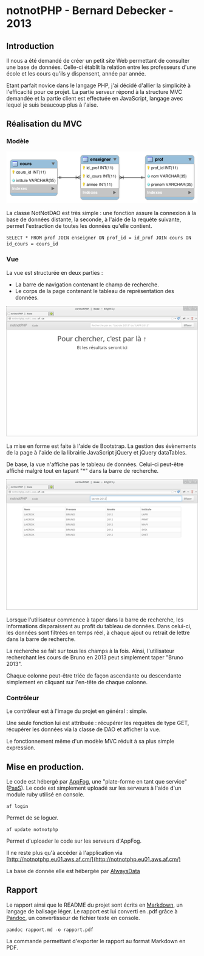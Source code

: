 # notnotPHP - Bernard Debecker - 2013

## Introduction

Il nous a été demandé de créer un petit site Web permettant de consulter une base de données. Celle-ci établit la relation entre les professeurs d'une école et les cours qu'ils y dispensent, année par année.

Etant parfait novice dans le langage PHP, j'ai décidé d'allier la simplicité à l'efficacité pour ce projet.
La partie serveur répond à la structure MVC demandée et la partie client est effectuée en JavaScript, langage avec lequel je suis beaucoup plus à l'aise.

## Réalisation du MVC

### Modèle

![Modèle de données](./db_structure.png)

La classe NotNotDAO est très simple : une fonction assure la connexion à la base de données distante, la seconde, à l'aide de la requète suivante, permet l'extraction de toutes les données qu'elle contient.

	SELECT * FROM prof JOIN enseigner ON prof_id = id_prof JOIN cours ON id_cours = cours_id

### Vue

La vue est structurée en deux parties :

+ La barre de navigation contenant le champ de recherche.
+ Le corps de la page contenant le tableau de représentation des données.

![Page de base](./start_main.png)

La mise en forme est faite à l'aide de Bootstrap.
La gestion des évènements de la page à l'aide de la librairie JavaScript jQuery et jQuery dataTables.

De base, la vue n'affiche pas le tableau de données. Celui-ci peut-être affiché malgré tout en tapant "*" dans la barre de recherche.

![Page avec recherche](./search_main.png)

Lorsque l'utilisateur commence à taper dans la barre de recherche, les informations disparaissent au profit du tableau de données. Dans celui-ci, les données sont filtrées en temps réel, à chaque ajout ou retrait de lettre dans la barre de recherche.

La recherche se fait sur tous les champs à la fois. Ainsi, l'utilisateur recherchant les cours de Bruno en 2013 peut simplement taper "Bruno 2013".

Chaque colonne peut-être triée de façon ascendante ou descendante simplement en cliquant sur l'en-tête de chaque colonne.


### Contrôleur

Le contrôleur est à l'image du projet en général : simple.

Une seule fonction lui est attribuée : récupérer les requètes de type GET, récupérer les données via la classe de DAO et afficher la vue.

Le fonctionnement même d'un modèle MVC réduit à sa plus simple expression.



## Mise en production.

Le code est hébergé par [AppFog](https://www.appfog.com/), une "plate-forme en tant que service" ([PaaS](http://fr.wikipedia.org/wiki/Plate-forme_en_tant_que_service)). Le code est simplement uploadé sur les serveurs à l'aide d'un module ruby utilisé en console.

	af login

Permet de se loguer.

	af update notnotphp

Permet d'uploader le code sur les serveurs d'AppFog.

Il ne reste plus qu'à accéder à l'application via [http://notnotphp.eu01.aws.af.cm/](http://notnotphp.eu01.aws.af.cm/)

La base de donnée elle est hébergée par [AlwaysData](https://www.alwaysdata.com/)

## Rapport

Le rapport ainsi que le README du projet sont écrits en [Markdown](http://daringfireball.net/projects/markdown/), un langage de balisage léger.
Le rapport est lui converti en .pdf grâce à [Pandoc](http://johnmacfarlane.net/pandoc/), un convertisseur de fichier texte en console.
	
	pandoc rapport.md -o rapport.pdf

La commande permettant d'exporter le rapport au format Markdown en PDF.